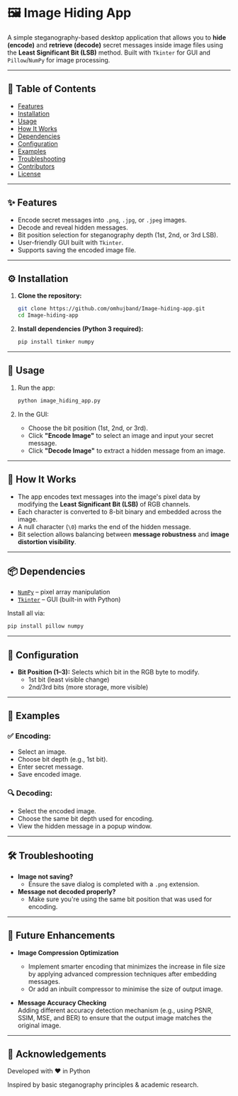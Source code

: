 # 🖼️ Image Hiding App

A simple steganography-based desktop application that allows you to **hide (encode)** and **retrieve (decode)** secret messages inside image files using the **Least Significant Bit (LSB)** method. Built with `Tkinter` for GUI and `Pillow`/`NumPy` for image processing.

---

## 📑 Table of Contents

- [Features](#features)
- [Installation](#installation)
- [Usage](#usage)
- [How It Works](#how-it-works)
- [Dependencies](#dependencies)
- [Configuration](#configuration)
- [Examples](#examples)
- [Troubleshooting](#troubleshooting)
- [Contributors](#contributors)
- [License](#license)

---

## ✨ Features

- Encode secret messages into `.png`, `.jpg`, or `.jpeg` images.
- Decode and reveal hidden messages.
- Bit position selection for steganography depth (1st, 2nd, or 3rd LSB).
- User-friendly GUI built with `Tkinter`.
- Supports saving the encoded image file.

---

## ⚙️ Installation

1. **Clone the repository:**
   ```bash
   git clone https://github.com/omhujband/Image-hiding-app.git
   cd Image-hiding-app
   ```

2. **Install dependencies (Python 3 required):**
   ```bash
   pip install tinker numpy
   ```

---

## 🚀 Usage

1. Run the app:
   ```bash
   python image_hiding_app.py
   ```

2. In the GUI:
   - Choose the bit position (1st, 2nd, or 3rd).
   - Click **"Encode Image"** to select an image and input your secret message.
   - Click **"Decode Image"** to extract a hidden message from an image.

---

## 🧠 How It Works

- The app encodes text messages into the image's pixel data by modifying the **Least Significant Bit (LSB)** of RGB channels.
- Each character is converted to 8-bit binary and embedded across the image.
- A null character (`\0`) marks the end of the hidden message.
- Bit selection allows balancing between **message robustness** and **image distortion visibility**.

---

## 📦 Dependencies

- [`NumPy`](https://numpy.org) – pixel array manipulation
- [`Tkinter`](https://wiki.python.org/moin/TkInter) – GUI (built-in with Python)

Install all via:

```bash
pip install pillow numpy
```

---

## 🔧 Configuration

- **Bit Position (1–3):** Selects which bit in the RGB byte to modify.
  - 1st bit (least visible change)
  - 2nd/3rd bits (more storage, more visible)

---

## 🧪 Examples

### ✅ Encoding:
- Select an image.
- Choose bit depth (e.g., 1st bit).
- Enter secret message.
- Save encoded image.

### 🔍 Decoding:
- Select the encoded image.
- Choose the same bit depth used for encoding.
- View the hidden message in a popup window.

---

## 🛠️ Troubleshooting

- **Image not saving?**
  - Ensure the save dialog is completed with a `.png` extension.
- **Message not decoded properly?**
  - Make sure you're using the same bit position that was used for encoding.

---

## 🔮 Future Enhancements

- **Image Compression Optimization**  
  - Implement smarter encoding that minimizes the increase in file size by applying advanced compression techniques after embedding messages.
  - Or add an inbuilt compressor to minimise the size of output image.

- **Message Accuracy Checking**  
  Adding different accuracy detection mechanism (e.g., using PSNR, SSIM, MSE, and BER) to ensure that the output image matches the original image. 

---

## 🤝 Acknowledgements
Developed with ❤️ in Python 

Inspired by basic steganography principles & academic research.